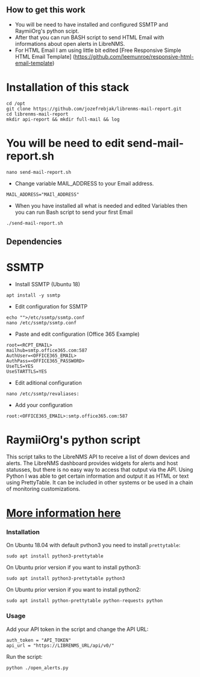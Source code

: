 ## How to get this work 

* You will be need to have installed and configured SSMTP and RaymiiOrg's python scipt.
* After that you can run BASH script to send HTML Email with informations about open alerts in LibreNMS.
* For HTML Email I am using little bit edited [Free Responsive Simple HTML Email Template] (https://github.com/leemunroe/responsive-html-email-template)

# Installation of this stack

```
cd /opt
git clone https://github.com/jozefrebjak/librenms-mail-report.git
cd librenms-mail-report
mkdir api-report && mkdir full-mail && log
````

# You will be need to edit send-mail-report.sh

```
nano send-mail-report.sh
```

* Change variable MAIL_ADDRESS to your Email address.

```
MAIL_ADDRESS="MAIl_ADDRESS"
```

* When you have installed all what is needed and edited Variables then you can run Bash script to send your first Email

```
./send-mail-report.sh
```

## Dependencies 

# SSMTP

* Install SSMTP (Ubuntu 18)

```
apt install -y ssmtp
```

* Edit configuration for SSMTP

```
echo "">/etc/ssmtp/ssmtp.conf
nano /etc/ssmtp/ssmtp.conf
````

* Paste and edit configuration (Office 365 Example)

```
root=<RCPT_EMAIL>
mailhub=smtp.office365.com:587
AuthUser=<OFFICE365_EMAIL>
AuthPass=<OFFICE365_PASSWORD>
UseTLS=YES
UseSTARTTLS=YES
```

* Edit aditional configuration 

```
nano /etc/ssmtp/revaliases:
````

* Add your configuration

```
root:<OFFICE365_EMAIL>:smtp.office365.com:587
```

# RaymiiOrg's python script

This script talks to the LibreNMS API to receive a list of down devices and alerts. The LibreNMS dashboard provides widgets for alerts and host statusses, but there is no easy way to access that output via the API. Using Python I was able to get certain information and output it as HTML or text using PrettyTable. It can be included in other systems or be used in a chain of monitoring customizations.

# [More information here](https://raymii.org/s/software/Python_script_to_talk_to_LibreNMS_API_and_get_alerts_and_hosts.html)

### Installation

On Ubuntu 18.04 with default pvthon3 you need to install `prettytable`:

	sudo apt install python3-prettytable

On Ubuntu prior version if you want to install python3:

	sudo apt install python3-prettytable python3

On Ubuntu prior version if you want to install python2:

	sudo apt install python-prettytable python-requests python

### Usage

Add your API token in the script and change the API URL:

```
auth_token = "API_TOKEN"
api_url = "https://LIBRENMS_URL/api/v0/"
```

Run the script:

```
python ./open_alerts.py
```